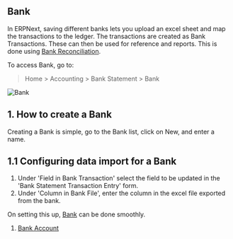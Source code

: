 ## Bank

In ERPNext, saving different banks lets you upload an excel sheet and map the transactions to the ledger. The transactions are created as Bank Transactions. These can then be used for reference and reports. This is done using [Bank Reconciliation](https://docs.erpnext.com/docs/v13/user/manual/en/accounts/bank-reconciliation).

To access Bank, go to:

> Home > Accounting > Bank Statement > Bank

![Bank](https://docs.erpnext.com/files/bank.png)

## 1\. How to create a Bank

Creating a Bank is simple, go to the Bank list, click on New, and enter a name.

## 1.1 Configuring data import for a Bank

1.  Under 'Field in Bank Transaction' select the field to be updated in the 'Bank Statement Transaction Entry' form.
2.  Under 'Column in Bank File', enter the column in the excel file exported from the bank.

On setting this up, [Bank](https://docs.erpnext.com/docs/v13/user/manual/en/accounts/bank-reconciliation) can be done smoothly.

1.  [Bank Account](https://docs.erpnext.com/docs/v13/user/manual/en/accounts/bank-account)